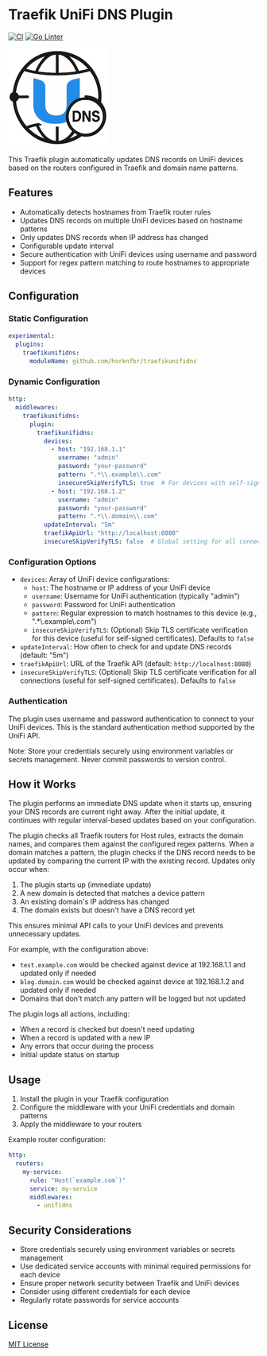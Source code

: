 # Traefik UniFi DNS Plugin

[![CI](https://github.com/horknfbr/traefikunifidns/actions/workflows/testcover.yml/badge.svg)](https://github.com/horknfbr/traefikunifidns/actions/workflows/testcover.yml) [![Go Linter](https://github.com/horknfbr/traefikunifidns/actions/workflows/golangci-lint.yml/badge.svg)](https://github.com/horknfbr/traefikunifidns/actions/workflows/golangci-lint.yml)

![Traefik UniFi DNS Plugin](/.assets/icon.png)

This Traefik plugin automatically updates DNS records on UniFi devices based on the routers configured in Traefik and domain name patterns.

## Features

- Automatically detects hostnames from Traefik router rules
- Updates DNS records on multiple UniFi devices based on hostname patterns
- Only updates DNS records when IP address has changed
- Configurable update interval
- Secure authentication with UniFi devices using username and password
- Support for regex pattern matching to route hostnames to appropriate devices

## Configuration

### Static Configuration

```yaml
experimental:
  plugins:
    traefikunifidns:
      moduleName: github.com/horknfbr/traefikunifidns
```

### Dynamic Configuration

```yaml
http:
  middlewares:
    traefikunifidns:
      plugin:
        traefikunifidns:
          devices:
            - host: "192.168.1.1"
              username: "admin"
              password: "your-password"
              pattern: ".*\\.example\\.com"
              insecureSkipVerifyTLS: true  # For devices with self-signed certificates
            - host: "192.168.1.2"
              username: "admin"
              password: "your-password"
              pattern: ".*\\.domain\\.com"
          updateInterval: "5m"
          traefikApiUrl: "http://localhost:8080"
          insecureSkipVerifyTLS: false  # Global setting for all connections
```

### Configuration Options

- `devices`: Array of UniFi device configurations:
  - `host`: The hostname or IP address of your UniFi device
  - `username`: Username for UniFi authentication (typically "admin")
  - `password`: Password for UniFi authentication
  - `pattern`: Regular expression to match hostnames to this device (e.g., ".*\\.example\\.com")
  - `insecureSkipVerifyTLS`: (Optional) Skip TLS certificate verification for this device (useful for self-signed certificates). Defaults to `false`
- `updateInterval`: How often to check for and update DNS records (default: "5m")
- `traefikApiUrl`: URL of the Traefik API (default: `http://localhost:8080`)
- `insecureSkipVerifyTLS`: (Optional) Skip TLS certificate verification for all connections (useful for self-signed certificates). Defaults to `false`

### Authentication

The plugin uses username and password authentication to connect to your UniFi devices. This is the standard authentication method supported by the UniFi API.

Note: Store your credentials securely using environment variables or secrets management. Never commit passwords to version control.

## How it Works

The plugin performs an immediate DNS update when it starts up, ensuring your DNS records are current right away. After the initial update, it continues with regular interval-based updates based on your configuration.

The plugin checks all Traefik routers for Host rules, extracts the domain names, and compares them against the configured regex patterns. When a domain matches a pattern, the plugin checks if the DNS record needs to be updated by comparing the current IP with the existing record. Updates only occur when:

1. The plugin starts up (immediate update)
2. A new domain is detected that matches a device pattern
3. An existing domain's IP address has changed
4. The domain exists but doesn't have a DNS record yet

This ensures minimal API calls to your UniFi devices and prevents unnecessary updates.

For example, with the configuration above:

- `test.example.com` would be checked against device at 192.168.1.1 and updated only if needed
- `blog.domain.com` would be checked against device at 192.168.1.2 and updated only if needed
- Domains that don't match any pattern will be logged but not updated

The plugin logs all actions, including:

- When a record is checked but doesn't need updating
- When a record is updated with a new IP
- Any errors that occur during the process
- Initial update status on startup

## Usage

1. Install the plugin in your Traefik configuration
2. Configure the middleware with your UniFi credentials and domain patterns
3. Apply the middleware to your routers

Example router configuration:

```yaml
http:
  routers:
    my-service:
      rule: "Host(`example.com`)"
      service: my-service
      middlewares:
        - unifidns
```

## Security Considerations

- Store credentials securely using environment variables or secrets management
- Use dedicated service accounts with minimal required permissions for each device
- Ensure proper network security between Traefik and UniFi devices
- Consider using different credentials for each device
- Regularly rotate passwords for service accounts

## License

[MIT License](LICENSE)
